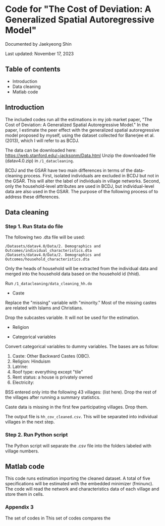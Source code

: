 # Code for "The Cost of Deviation: A Generalized Spatial Autoregressive Model"

Documented by Jaekyeong Shin

Last updated: November 17, 2023

## Table of contents

- Introduction
- Data cleaning
- Matlab code

## Introduction

The included codes run all the estimations in my job market paper, "The Cost of Deviation: A Generalized Spatial Autoregressive Model." In the paper, I estimate the peer effect with the generalized spatial autoregressive model proposed by myself, using the dataset collected for Banerjee et al. (2013), which I will refer to as BCDJ.

The data can be downloaded here: <https://web.stanford.edu/~jacksonm/Data.html> Unzip the downloaded file (datav4.0.zip) in ```/1_datacleaning```.

BCDJ and the GSAR have two main differences in terms of the data-cleaning process. First, isolated individuals are excluded in BCDJ but not in the GSAR. This will alter the label of individuals in village networks. Second, only the household-level attributes are used in BCDJ, but individual-level data are also used in the GSAR. The purpose of the following process of to address these differences.

## Data cleaning

### Step 1. Run Stata do file

The following two .dta file will be used:

```
/Datasets/datav4.0/Data/2. Demographics and Outcomes/individual_characteristics.dta
/Datasets/datav4.0/Data/2. Demographics and Outcomes/household_characteristics.dta
```

Only the heads of household will be extracted from the individual data and merged into the household data based on the household id (hhid).

Run ```/1_datacleaning/data_cleaning_hh.do```

- Caste

Replace the "missing" variable with "minority." Most of the missing castes are related with Islams and Christians.

Drop the subcastes variable. It will not be used for the estimation.

- Religion

- Categorical variables

Convert categorical variables to dummy variables. The bases are as follow:

1. Caste: Other Backward Castes (OBC).
1. Religion: Hinduism
1. Latrine:
1. Roof type: everything except "tile"
1. Rent status: a house is privately owned
1. Electricity:

BSS entered only into the following 43 villages: (list here). Drop the rest of the villages after running a summary statistics.

Caste data is missing in the first few participating villages. Drop them.

The output file is ```hh_cov_cleaned.csv```. This will be separated into individual villages in the next step.

### Step 2. Run Python script

The Python script will separate the .csv file into the folders labeled with village numbers.

## Matlab code

This code runs estimation importing the cleaned dataset. A total of five specifications will be estimated with the embedded minimizer (fminunc). The code will read the network and characteristics data of each village and store them in cells.

### Appendix 3

The set of codes in This set of codes compares the
